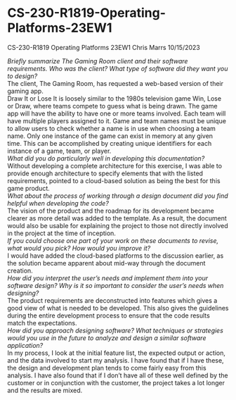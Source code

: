 # CS-230-R1819-Operating-Platforms-23EW1
CS-230-R1819 Operating Platforms 23EW1
Chris Marrs
10/15/2023

_Briefly summarize The Gaming Room client and their software requirements. Who was the client? What type of software did they want you to design?_  
The client, The Gaming Room, has requested a web-based version of their gaming app.  
Draw It or Lose It is loosely similar to the 1980s television game Win, Lose or Draw, where teams compete to guess what is being drawn. 
The game app will have the ability to have one or more teams involved. Each team will have multiple players assigned to it. Game and team names must be unique to allow users to check whether a name is in use when choosing a team name. Only one instance of the game can exist in memory at any given time. This can be accomplished by creating unique identifiers for each instance of a game, team, or player.  
_What did you do particularly well in developing this documentation?_  
Without developing a complete architecture for this exercise, I was able to provide enough architecture to specify elements that with the listed requirements, pointed to a cloud-based solution as being the best for this game product.  
_What about the process of working through a design document did you find helpful when developing the code?_  
The vision of the product and the roadmap for its development became clearer as more detail was added to the template.  As a result, the document would also be usable for explaining the project to those not directly involved in the project at the time of inception.  
_If you could choose one part of your work on these documents to revise, what would you pick? How would you improve it?_  
I would have added the cloud-based platforms to the discussion earlier, as the solution became apparent about mid-way through the document creation.  
_How did you interpret the user’s needs and implement them into your software design? Why is it so important to consider the user’s needs when designing?_  
The product requirements are deconstructed into features which gives a good view of what is needed to be developed.  This also gives the guidelines during the entire development process to ensure that the code results match the expectations.  
_How did you approach designing software? What techniques or strategies would you use in the future to analyze and design a similar software application?_  
In my process, I look at the initial feature list, the expected output or action, and the data involved to start my analysis.  I have found that if I have these, the design and development plan tends to come fairly easy from this analysis.  I have also found that if I don’t have all of these well defined by the customer or in conjunction with the customer, the project takes a lot longer and the results are mixed.  
